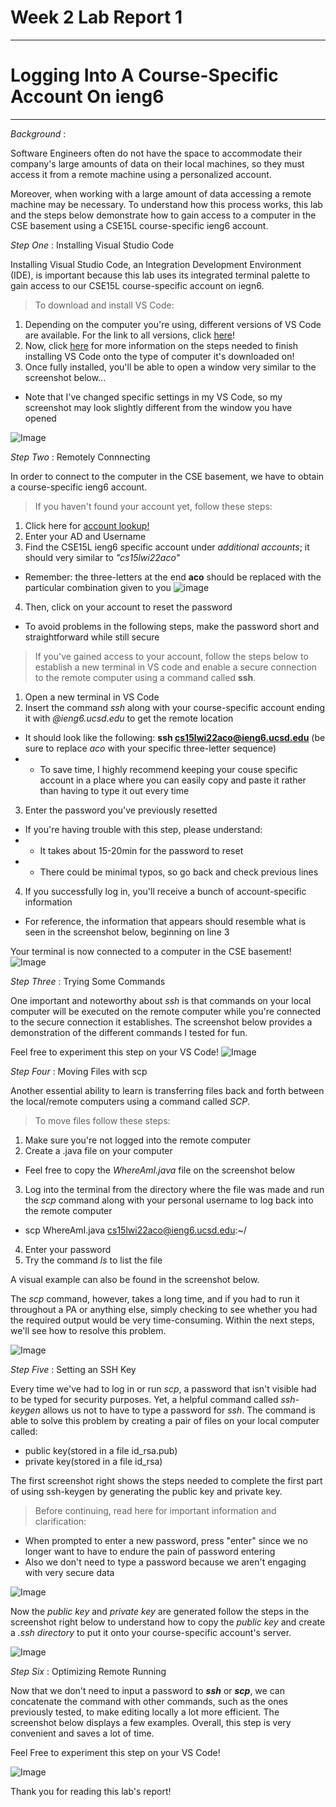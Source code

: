 # **Week 2 Lab Report 1** 

---
# Logging Into A Course-Specific Account On ieng6

---

*Background*    : 

Software Engineers often do not have the space to accommodate their company's large amounts of data on their local machines, so they must access it from a remote machine using a personalized account. 

Moreover, when working with a large amount of data accessing a remote machine may be necessary. To understand how this process works, this lab and the steps below demonstrate how to gain access to a computer in the CSE basement using a CSE15L course-specific ieng6 account. 



*Step One*    : Installing Visual Studio Code 

Installing Visual Studio Code, an Integration Development Environment (IDE), is important because this lab uses its integrated terminal palette to gain access to our CSE15L course-specific account on iegn6. 

>To download and install VS Code: 
1. Depending on the computer you're using, different versions of VS Code are available. For the link to all versions, click [here](https://code.visualstudio.com/Download)! 
2. Now, click [here](https://code.visualstudio.com/docs/setup/setup-overview) for more information on the steps needed to finish installing VS Code onto the type of computer it's downloaded on!
3. Once fully installed, you'll be able to open a window very similar to the screenshot below...
* Note that I've changed specific settings in my VS Code, so my screenshot may look slightly different from the window you have opened 

![Image](InstallingVSCode.png)




*Step Two*   :  Remotely Connnecting 

In order to connect to the computer in the CSE basement, we have to obtain a course-specific ieng6 account. 

>If you haven't found your account yet, follow these steps: 
1. Click here for [account lookup!](https://sdacs.ucsd.edu/~icc/index.php) 
2. Enter your AD and Username 
3. Find the CSE15L ieng6 specific account under *additional accounts*; it should very similar to *"cs15lwi22aco"*
* Remember: the three-letters at the end **aco** should be replaced with the particular combination given to you
![image](courseAccount.png)
4. Then, click on your account to reset the password 
* To avoid problems in the following steps, make the password short and straightforward while still secure 


>If you've gained access to your account, follow the steps below to establish a new terminal in VS code and enable a secure connection to the remote computer using a command called **ssh**. 
1. Open a new terminal in VS Code 
2. Insert the command *ssh* along with your course-specific account ending it with *@ieng6.ucsd.edu* to get the remote location
* It should look like the following: **ssh cs15lwi22aco@ieng6.ucsd.edu** (be sure to replace *aco* with your specific three-letter sequence) 
* * To save time, I highly recommend keeping your couse specific account in a place where you can easily copy and paste it rather than having to type it out every time
3. Enter the password you've previously resetted
* If you're having trouble with this step, please understand:
* * It takes about 15-20min for the password to reset
* * There could be minimal typos, so go back and check previous lines 
4. If you successfully log in, you'll receive a bunch of account-specific information 
* For reference, the information that appears should resemble what is seen in the screenshot below, beginning on line 3

Your terminal is now connected to a computer in the CSE basement!
![Image](RemotelyConnecting.png)


*Step Three* : Trying Some Commands 

One important and noteworthy about *ssh* is that commands on your local computer will be executed on the remote computer while you're connected to the secure connection it establishes. The screenshot below provides a demonstration of the different commands I tested for fun. 

Feel free to experiment this step on your VS Code! 
![Image](TryingCommands.png)

*Step Four*  : Moving Files with scp 

Another essential ability to learn is transferring files back and forth between the local/remote computers using a command called *SCP*.

>To move files follow these steps:  
1. Make sure you're not logged into the remote computer 
2. Create a .java file on your computer 
*  Feel free to copy the *WhereAmI.java* file on the screenshot below
3. Log into the terminal from the directory where the file was made and run the *scp* command along with your personal username to log back into the remote computer
* scp WhereAmI.java cs15lwi22aco@ieng6.ucsd.edu:~/
4. Enter your password 
5. Try the command *ls* to list the file

A visual example can also be found in the screenshot below. 

The *scp* command, however, takes a long time, and if you had to run it throughout a PA or anything else, simply checking to see whether you had the required output would be very time-consuming. Within the next steps, we'll see how to resolve this problem. 

![Image](MovingFiles.png)

*Step Five*  : Setting an SSH Key 

Every time we've had to log in or run *scp*, a password that isn't visible had to be typed for security purposes. Yet, a helpful command called *ssh-keygen* allows us not to have to type a password for *ssh*. The command is able to solve this problem by creating a pair of files on your local computer called: 
 - public key(stored in a file id_rsa.pub) 
 - private key(stored in a file id_rsa) 

The first screenshot right shows the steps needed to complete the first part of using ssh-keygen by generating the public key and private key.  
>Before continuing, read here for important information and clarification:  
- When prompted to enter a new password, press "enter" since we no longer want to have to endure the pain of password entering
- Also we don't need to type a password because we aren't engaging with very secure data 

![Image](sshKey1.png)

Now the *public key* and *private key* are generated follow the steps in the screenshot right below to understand how to copy the *public key* and create a *.ssh directory* to put it onto your course-specific account's server. 

![Image](sshKey2.png)

*Step Six*   : Optimizing Remote Running 

Now that we don't need to input a password to ***ssh*** or ***scp***, we can concatenate the command with other commands, such as the ones previously tested, to make editing locally a lot more efficient. The screenshot below displays a few examples. Overall, this step is very convenient and saves a lot of time. 

Feel Free to experiment this step on your VS Code!

![Image](RemoteRunning.png)


Thank you for reading this lab's report!












